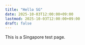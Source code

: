 ```yaml
---
title: "Hello SG"
date: 2025-10-03T12:00:00+09:00
lastmod: 2025-10-03T12:00:00+09:00
draft: false
---
```

This is a Singapore test page.
